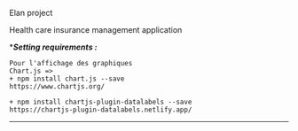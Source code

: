 Elan project

Health care insurance management application

********************Setting requirements :*******************

    Pour l'affichage des graphiques
    Chart.js =>
    + npm install chart.js --save 
    https://www.chartjs.org/

    + npm install chartjs-plugin-datalabels --save
    https://chartjs-plugin-datalabels.netlify.app/

*************************************************************

